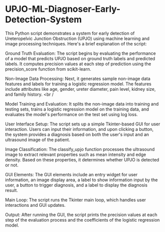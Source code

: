 # UPJO-ML-Diagnoser-Early-Detection-System
This Python script demonstrates a system for early detection of Ureteropelvic Junction Obstruction (UPJO) using machine learning and image processing techniques. Here's a brief explanation of the script:

Ground Truth Evaluation: The script begins by evaluating the performance of a model that predicts UPJO based on ground truth labels and predicted labels. It computes precision values at each step of prediction using the precision_score function from scikit-learn.

Non-Image Data Processing: Next, it generates sample non-image data features and labels for training a logistic regression model. The features include attributes like age, gender, ureter diameter, pain level, kidney size, and family history. <br /

Model Training and Evaluation: It splits the non-image data into training and testing sets, trains a logistic regression model on the training data, and evaluates the model's performance on the test set using log loss.

User Interface Setup: The script sets up a simple Tkinter-based GUI for user interaction. Users can input their information, and upon clicking a button, the system provides a diagnosis based on both the user's input and an ultrasound image of the patient.

Image Classification: The classify_upjo function processes the ultrasound image to extract relevant properties such as mean intensity and edge density. Based on these properties, it determines whether UPJO is detected or not.

GUI Elements: The GUI elements include an entry widget for user information, an image display area, a label to show information input by the user, a button to trigger diagnosis, and a label to display the diagnosis result.

Main Loop: The script runs the Tkinter main loop, which handles user interactions and GUI updates.

Output: After running the GUI, the script prints the precision values at each step of the evaluation process and the coefficients of the logistic regression model.
